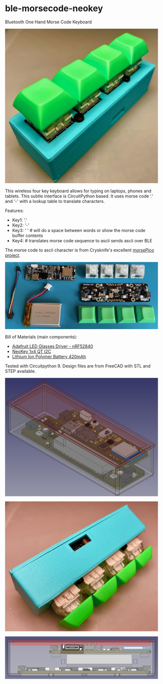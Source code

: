 # ble-morsecode-neokey
Bluetooth One Hand Morse Code Keyboard

![Screenshot](ble-mc-neo-1.jpeg)

This wireless four key keyboard allows for typing on laptops, phones and tablets. This subtle interface is CircuitPython based. It uses morse code '.' and '-' with a lookup table to translate characters.

Features:
* Key1: '.'
* Key2: '-'
* Key3: ' '    # will do a space between words or show the morse code buffer contents
* Key4: <SEND> # translates morse code sequence to ascii sends ascii over BLE



The morse code to ascii character is from Crysknife's excellent [morsePico project](https://github.com/Crysknife007/morsePico/blob/main/code.py). 

![Screenshot](ble-mc-neo-3.jpeg)

Bill of Materials (main components):
* [Adafruit LED Glasses Driver - nRF52840](https://www.adafruit.com/product/5217)
* [NeoKey 1x4 QT I2C](https://www.adafruit.com/product/4980)
* [Lithium Ion Polymer Battery 420mAh](https://www.adafruit.com/product/4236)

Tested with Circuitpython 9. Design files are from FreeCAD with STL and STEP available. 

![Screenshot](ble-mc-neo-4.png)

![Screenshot](ble-mc-neo-2.jpeg)

![Screenshot](ble-mc-neo-5.png)
